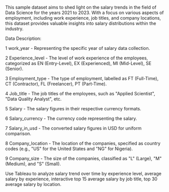 This sample dataset aims to shed light on the salary trends in the field of Data Science for the years 2021 to 2023. With a focus on various aspects of employment, including work experience, job titles, and company locations, this dataset provides valuable insights into salary distributions within the industry.

Data Description:

1 work_year -	Representing the specific year of salary data collection.

2	Experience_level - The level of work experience of the employees, categorized as EN (Entry-Level), EX (Experienced), MI (Mid-Level), SE (Senior).

3	Employment_type - The type of employment, labelled as FT (Full-Time), CT (Contractor), FL (Freelancer), PT (Part-Time).

4	Job_title - The job titles of the employees, such as "Applied Scientist", "Data Quality Analyst", etc.

5	Salary - The salary figures in their respective currency formats.

6	Salary_currency - The currency code representing the salary.

7	Salary_in_usd - The converted salary figures in USD for uniform comparison.

8	Company_location - The location of the companies, specified as country codes (e.g., "US" for the United States and "NG" for Nigeria).

9	Company_size - The size of the companies, classified as "L" (Large), "M" (Medium), and "S" (Small).

Use Tableau to analyze salary trend over time by experience level, average salary by experience, interactive top 15 average salary by job title, top 30 average salary by location.
